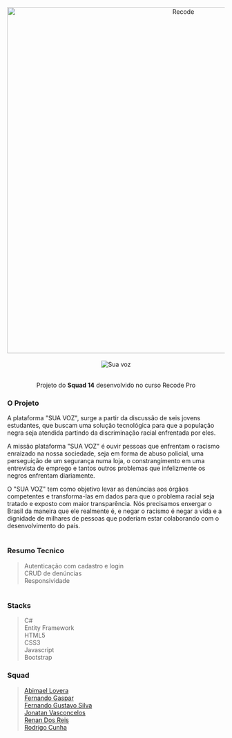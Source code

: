 <div align="center">
 
<img  width="800"  alt="Recode" justify-content="center" src="https://newsga.recode.org.br/assets/img/logo-recode-azul.png">
  
   <br>
   <br>
  
<img  alt="Sua voz" justify-content="center" src="https://github.com/FeGustavo07/siteAgenciaDeViagens/blob/main/imagens/suaVoz-bege.png">
  
   <br>
   <br>


  <p>Projeto do <strong>Squad 14</strong> desenvolvido no curso Recode Pro</p>
</div>

<div>
<h3> O Projeto </h3> 
<p>
  A plataforma "SUA VOZ", surge a partir da discussão de seis jovens estudantes, 
  que buscam uma solução tecnológica para que a população negra seja atendida partindo da discriminação racial enfrentada por eles.
</p>
 
<p>
  A missão plataforma "SUA VOZ" é ouvir pessoas que enfrentam o racismo enraizado na nossa sociedade, 
  seja em forma de abuso policial, uma perseguição de um segurança numa loja, o constrangimento em uma entrevista de emprego 
  e tantos outros problemas que infelizmente os negros enfrentam diariamente.

O "SUA VOZ" tem como objetivo levar as denúncias aos órgãos competentes e transforma-las em dados para que o problema racial seja tratado 
  e exposto com maior transparência. Nós precisamos enxergar o Brasil da maneira que ele realmente é, e negar o racismo é negar a vida e a 
  dignidade de milhares de pessoas que poderiam estar colaborando com o desenvolvimento do país.
</p>
  
  #
  
<h3> Resumo Tecnico </h3>
  
> Autenticação com cadastro e login </br>
> CRUD de denúncias </br>
> Responsividade </br>
  
  #


<h3> Stacks </h3>

> C# </br>
> Entity Framework </br>
> HTML5 </br>
> CSS3 </br>
> Javascript </br>
> Bootstrap
</div>

<div>
<h3> Squad </h3>

> [Abimael Lovera](https://github.com/Abimael-Lovera) </br>
> [Fernando Gaspar](https://github.com/FernandoGasparr) </br>
> [Fernando Gustavo Silva](https://github.com/FeGustavo07) </br>
> [Jonatan Vasconcelos](https://github.com/jonatanmk) </br>
> [Renan Dos Reis](https://github.com/RenanReisFernandes) </br>
> [Rodrigo Cunha](https://github.com/rodsluizz) </br>
  
</div>

<div>
</div>
